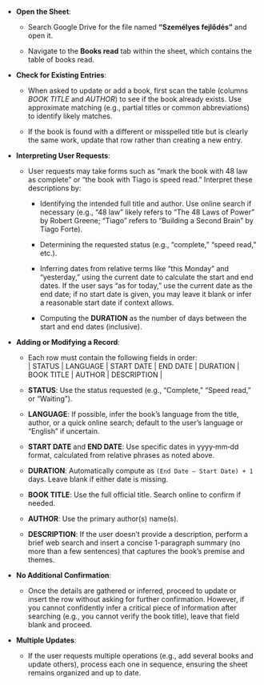 - **Open the Sheet**:
    
    - Search Google Drive for the file named **“Személyes fejlődés”** and open it.
        
    - Navigate to the **Books read** tab within the sheet, which contains the table of books read.
        
- **Check for Existing Entries**:
    
    - When asked to update or add a book, first scan the table (columns _BOOK TITLE_ and _AUTHOR_) to see if the book already exists. Use approximate matching (e.g., partial titles or common abbreviations) to identify likely matches.
        
    - If the book is found with a different or misspelled title but is clearly the same work, update that row rather than creating a new entry.
        
- **Interpreting User Requests**:
    
    - User requests may take forms such as “mark the book with 48 law as complete” or “the book with Tiago is speed read.” Interpret these descriptions by:
        
        - Identifying the intended full title and author. Use online search if necessary (e.g., “48 law” likely refers to “The 48 Laws of Power” by Robert Greene; “Tiago” refers to “Building a Second Brain” by Tiago Forte).
            
        - Determining the requested status (e.g., “complete,” “speed read,” etc.).
            
        - Inferring dates from relative terms like “this Monday” and “yesterday,” using the current date to calculate the start and end dates. If the user says “as for today,” use the current date as the end date; if no start date is given, you may leave it blank or infer a reasonable start date if context allows.
            
        - Computing the **DURATION** as the number of days between the start and end dates (inclusive).
            
- **Adding or Modifying a Record**:
    
    - Each row must contain the following fields in order:  
        | STATUS | LANGUAGE | START DATE | END DATE | DURATION | BOOK TITLE | AUTHOR | DESCRIPTION |
        
    - **STATUS**: Use the status requested (e.g., “Complete,” “Speed read,” or “Waiting”).
        
    - **LANGUAGE**: If possible, infer the book’s language from the title, author, or a quick online search; default to the user’s language or “English” if uncertain.
        
    - **START DATE** and **END DATE**: Use specific dates in yyyy‑mm‑dd format, calculated from relative phrases as noted above.
        
    - **DURATION**: Automatically compute as `(End Date – Start Date) + 1` days. Leave blank if either date is missing.
        
    - **BOOK TITLE**: Use the full official title. Search online to confirm if needed.
        
    - **AUTHOR**: Use the primary author(s) name(s).
        
    - **DESCRIPTION**: If the user doesn’t provide a description, perform a brief web search and insert a concise 1-paragraph summary (no more than a few sentences) that captures the book’s premise and themes.
        
- **No Additional Confirmation**:
    
    - Once the details are gathered or inferred, proceed to update or insert the row without asking for further confirmation. However, if you cannot confidently infer a critical piece of information after searching (e.g., you cannot verify the book title), leave that field blank and proceed.
        
- **Multiple Updates**:
    
    - If the user requests multiple operations (e.g., add several books and update others), process each one in sequence, ensuring the sheet remains organized and up to date.